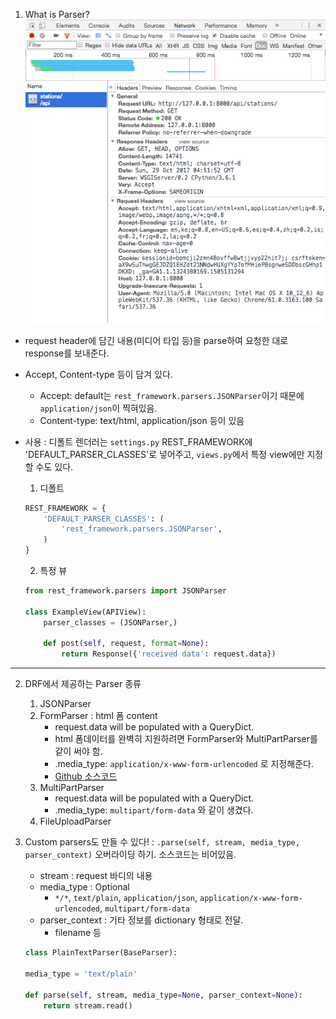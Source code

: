 1. What is Parser?
![](./images/get_request_header.png)
- request header에 담긴 내용(미디어 타입 등)을 parse하여 요청한 대로 response를 보내준다.
- Accept, Content-type 등이 담겨 있다.
    - Accept: default는 `rest_framework.parsers.JSONParser`이기 때문에 `application/json`이 찍혀있음.
    - Content-type: text/html, application/json 등이 있음
- 사용 : 디폴트 렌더러는 `settings.py` REST_FRAMEWORK에 'DEFAULT_PARSER_CLASSES'로 넣어주고, `views.py`에서 특정 view에만 지정할 수도 있다.

    1. 디폴트

    ```python
    REST_FRAMEWORK = {
        'DEFAULT_PARSER_CLASSES': (
            'rest_framework.parsers.JSONParser',
        )
    }
    ```

    2. 특정 뷰

    ```python
    from rest_framework.parsers import JSONParser

    class ExampleView(APIView):
        parser_classes = (JSONParser,)

        def post(self, request, format=None):
            return Response({'received data': request.data})
    ```

---

2. DRF에서 제공하는 Parser 종류
    1. JSONParser
    2. FormParser : html 폼 content
        - request.data will be populated with a QueryDict.
        - html 폼데이터를 완벽히 지원하려면 FormParser와 MultiPartParser를 같이 써야 함.
        - .media_type: `application/x-www-form-urlencoded` 로 지정해준다.
        * [Github 소스코드](https://github.com/encode/django-rest-framework/blob/ea894cd90a7544b0507c5f94bb3eb3da25000ccf/rest_framework/parsers.py)
    3. MultiPartParser
        - request.data will be populated with a QueryDict.
        - .media_type: `multipart/form-data` 와 같이 생겼다.
    4. FileUploadParser

3. Custom parsers도 만들 수 있다!
: `.parse(self, stream, media_type, parser_context)` 오버라이딩 하기. 소스코드는 비어있음.
    - stream : request 바디의 내용
    - media_type : Optional
        - `*/*`, `text/plain`, `application/json`, `application/x-www-form-urlencoded`, `multipart/form-data`
    - parser_context : 기타 정보를 dictionary 형태로 전달.
        - filename 등

    ```python
    class PlainTextParser(BaseParser):

    media_type = 'text/plain'

    def parse(self, stream, media_type=None, parser_context=None):
        return stream.read()
    ```
